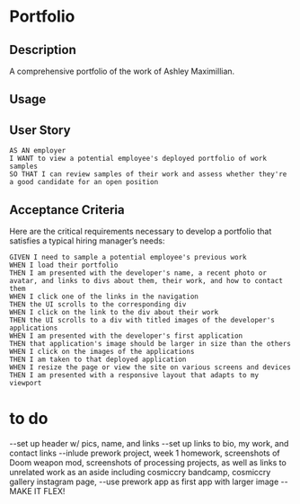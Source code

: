 # Portfolio

## Description

A comprehensive portfolio of the work of Ashley Maximillian.

## Usage

## User Story

```
AS AN employer
I WANT to view a potential employee's deployed portfolio of work samples
SO THAT I can review samples of their work and assess whether they're a good candidate for an open position
```


## Acceptance Criteria

Here are the critical requirements necessary to develop a portfolio that satisfies a typical hiring manager’s needs:

```
GIVEN I need to sample a potential employee's previous work
WHEN I load their portfolio
THEN I am presented with the developer's name, a recent photo or avatar, and links to divs about them, their work, and how to contact them
WHEN I click one of the links in the navigation
THEN the UI scrolls to the corresponding div
WHEN I click on the link to the div about their work
THEN the UI scrolls to a div with titled images of the developer's applications
WHEN I am presented with the developer's first application
THEN that application's image should be larger in size than the others
WHEN I click on the images of the applications
THEN I am taken to that deployed application
WHEN I resize the page or view the site on various screens and devices
THEN I am presented with a responsive layout that adapts to my viewport
```

# to do

--set up header w/ pics, name, and links
--set up links to bio, my work, and contact links
    --inlude prework project, week 1 homework, screenshots of Doom weapon mod, screenshots of processing projects, as well as links to unrelated work as an aside including cosmiccry bandcamp, cosmiccry gallery instagram page, 
--use prework app as first app with larger image
--MAKE IT FLEX!


